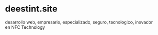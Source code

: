 # deestint.site
desarrollo web, empresario, especializado, seguro, tecnologico, inovador en NFC Technology
